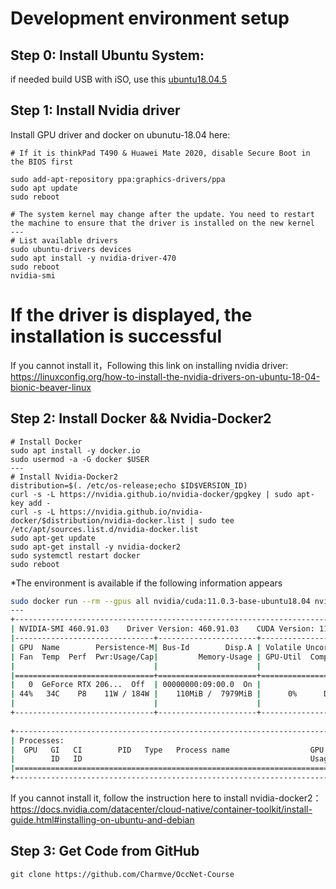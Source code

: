 # Development environment setup

## Step 0: Install Ubuntu System:
if needed build USB with iSO, use this [ubuntu18.04.5](https://releases.ubuntu.com/18.04/ubuntu-18.04.5-desktop-amd64.iso.torrent?_ga=2.134206414.1776276798.1599202199-1172990662.1594698333)

## Step 1: Install Nvidia driver
Install GPU driver and docker on ubunutu-18.04 here:
```
# If it is thinkPad T490 & Huawei Mate 2020, disable Secure Boot in the BIOS first

sudo add-apt-repository ppa:graphics-drivers/ppa
sudo apt update
sudo reboot

# The system kernel may change after the update. You need to restart the machine to ensure that the driver is installed on the new kernel
---
# List available drivers
sudo ubuntu-drivers devices
sudo apt install -y nvidia-driver-470
sudo reboot
nvidia-smi 
```
# If the driver is displayed, the installation is successful
If you cannot install it，Following this link on installing nvidia driver: https://linuxconfig.org/how-to-install-the-nvidia-drivers-on-ubuntu-18-04-bionic-beaver-linux


## Step 2: Install Docker && Nvidia-Docker2
```
# Install Docker
sudo apt install -y docker.io
sudo usermod -a -G docker $USER
---
# Install Nvidia-Docker2
distribution=$(. /etc/os-release;echo $ID$VERSION_ID) 
curl -s -L https://nvidia.github.io/nvidia-docker/gpgkey | sudo apt-key add - 
curl -s -L https://nvidia.github.io/nvidia-docker/$distribution/nvidia-docker.list | sudo tee /etc/apt/sources.list.d/nvidia-docker.list
sudo apt-get update
sudo apt-get install -y nvidia-docker2
sudo systemctl restart docker  
sudo reboot  
```

*The environment is available if the following information appears

```bash
sudo docker run --rm --gpus all nvidia/cuda:11.0.3-base-ubuntu18.04 nvidia-smi
---       
+-----------------------------------------------------------------------------+
| NVIDIA-SMI 460.91.03    Driver Version: 460.91.03    CUDA Version: 11.2     |
|-------------------------------+----------------------+----------------------+
| GPU  Name        Persistence-M| Bus-Id        Disp.A | Volatile Uncorr. ECC |
| Fan  Temp  Perf  Pwr:Usage/Cap|         Memory-Usage | GPU-Util  Compute M. |
|                               |                      |               MIG M. |
|===============================+======================+======================|
|   0  GeForce RTX 206...  Off  | 00000000:09:00.0  On |                  N/A |
| 44%   34C    P8    11W / 184W |    110MiB /  7979MiB |      0%      Default |
|                               |                      |                  N/A |
+-------------------------------+----------------------+----------------------+
                                                                               
+-----------------------------------------------------------------------------+
| Processes:                                                                  |
|  GPU   GI   CI        PID   Type   Process name                  GPU Memory |
|        ID   ID                                                   Usage      |
|=============================================================================|
+-----------------------------------------------------------------------------+
```

If you cannot install it, follow the instruction here to install nvidia-docker2：
https://docs.nvidia.com/datacenter/cloud-native/container-toolkit/install-guide.html#installing-on-ubuntu-and-debian

## Step 3: Get Code from GitHub
```
git clone https://github.com/Charmve/OccNet-Course

```

